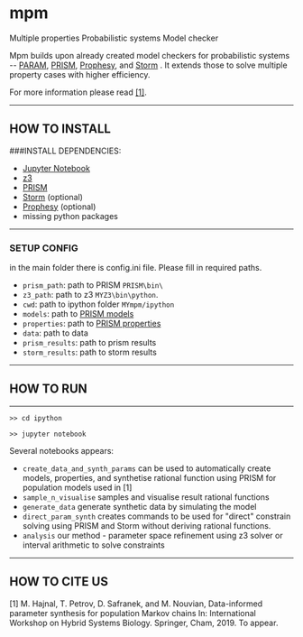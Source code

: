 # mpm
Multiple properties Probabilistic systems Model checker

Mpm builds upon already created model checkers for probabilistic systems -- [PARAM](https://depend.cs.uni-saarland.de/tools/param/publications/bibitem.php?key=HahnHWZ10), [PRISM](http://www.prismmodelchecker.org), [Prophesy](https://moves.rwth-aachen.de/research/tools/prophesy/), and [Storm](http://www.stormchecker.org/) .
It extends those to solve multiple property cases with higher efficiency.

For more information please read [[1]](#one).

*****
## HOW TO INSTALL

###INSTALL DEPENDENCIES:

* [Jupyter Notebook](https://jupyter.org/install)
* [z3](https://github.com/Z3Prover/z3/releases) 
* [PRISM](http://www.prismmodelchecker.org)
* [Storm](http://www.stormchecker.org/) (optional)
* [Prophesy](https://moves.rwth-aachen.de/research/tools/prophesy/) (optional)
* missing python packages 

****
### SETUP CONFIG

in the main folder there is config.ini file. Please fill in required paths.

* `prism_path`: path to PRISM `PRISM\bin\`
* `z3_path`: path to z3 `MYZ3\bin\python`. 
* `cwd`: path to ipython folder `MYmpm/ipython`
* `models`: path to [PRISM models](http://www.prismmodelchecker.org/tutorial/die.php) 
* `properties`: path to [PRISM properties](https://www.prismmodelchecker.org/manual/PropertySpecification/Introduction) 
* `data`: path to data
* `prism_results`: path to prism results
* `storm_results`: path to storm results


*****
## HOW TO RUN

*****
`>> cd ipython`

`>> jupyter notebook`

Several notebooks appears:
 
* `create_data_and_synth_params` can be used to automatically create models, properties, and synthetise rational function using PRISM for population models used in [1]
* `sample_n_visualise` samples and visualise result rational functions
* `generate_data` generate synthetic data by simulating the model
* `direct_param_synth` creates commands to be used for "direct" constrain solving using PRISM and Storm without deriving rational functions.
* `analysis` our method - parameter space refinement using z3 solver or interval arithmetic to solve constraints    


*****
## HOW TO CITE US

<a name="one"> </a>
[1] M. Hajnal, T. Petrov, D. Safranek, and M. Nouvian, Data-informed parameter synthesis for population Markov chains In: International Workshop on Hybrid Systems Biology. Springer, Cham, 2019. To appear.
